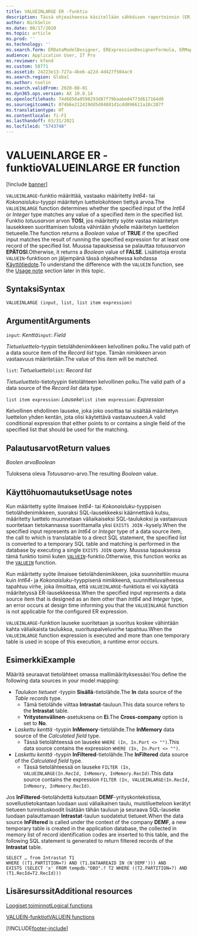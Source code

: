 ```yaml
---
title: VALUEINLARGE ER -funktio
description: Tässä ohjeaiheessa käsitellään sähköisen raportoinnin (ER) VALUEINLARGE-funktion käyttämistä.
author: NickSelin
ms.date: 08/17/2020
ms.topic: article
ms.prod: ''
ms.technology: ''
ms.search.form: ERDataModelDesigner, ERExpressionDesignerFormula, ERMappedFormatDesigner, ERModelMappingDesigner
audience: Application User, IT Pro
ms.reviewer: kfend
ms.custom: 58771
ms.assetid: 24223e13-727a-4be6-a22d-4d427f504ac9
ms.search.region: Global
ms.author: nselin
ms.search.validFrom: 2020-08-01
ms.dyn365.ops.version: AX 10.0.14
ms.openlocfilehash: 74d6856a0598293d87f79baabed4773d617164d0
ms.sourcegitcommit: 074b6e212d19dd5d84881d1cdd096611a18c207f
ms.translationtype: HT
ms.contentlocale: fi-FI
ms.lasthandoff: 03/31/2021
ms.locfileid: "5743748"
---
```

# <a name="valueinlarge-er-function"></a><span data-ttu-id="bbd56-103">VALUEINLARGE ER -funktio</span><span class="sxs-lookup"><span data-stu-id="bbd56-103">VALUEINLARGE ER function</span></span>

[!include [banner](../includes/banner.md)]

<span data-ttu-id="bbd56-104">`VALUEINLARGE`-funktio määrittää, vastaako määritetty *Int64*- tai *Kokonaisluku*-tyyppi määritetyn luettelokohteen tiettyä arvoa.</span><span class="sxs-lookup"><span data-stu-id="bbd56-104">The `VALUEINLARGE` function determines whether the specified input of the *Int64* or *Integer* type matches any value of a specified item in the specified list.</span></span> <span data-ttu-id="bbd56-105">Funktio *totuusarvon* arvon **TOSI**, jos määritetty syöte vastaa määritetyn lausekkeen suorittamisen tulosta vähintään yhdelle määritetyn luettelon tietueelle.</span><span class="sxs-lookup"><span data-stu-id="bbd56-105">The function returns a *Boolean* value of **TRUE** if the specified input matches the result of running the specified expression for at least one record of the specified list.</span></span> <span data-ttu-id="bbd56-106">Muussa tapauksessa se palauttaa *totuusarvon* **EPÄTOSI**.</span><span class="sxs-lookup"><span data-stu-id="bbd56-106">Otherwise, it returns a *Boolean* value of **FALSE**.</span></span> <span data-ttu-id="bbd56-107">Lisätietoja erosta `VALUEIN`-funktioon on jäljempänä tässä ohjeaiheessa kohdassa [Käyttötiedote](#usage_note).</span><span class="sxs-lookup"><span data-stu-id="bbd56-107">To understand the difference with the `VALUEIN` function, see the [Usage note](#usage_note) section later in this topic.</span></span>

## <a name="syntax"></a><span data-ttu-id="bbd56-108">Syntaksi</span><span class="sxs-lookup"><span data-stu-id="bbd56-108">Syntax</span></span>

```vb
VALUEINLARGE (input, list, list item expression)
```

## <a name="arguments"></a><span data-ttu-id="bbd56-109">Argumentit</span><span class="sxs-lookup"><span data-stu-id="bbd56-109">Arguments</span></span>

<span data-ttu-id="bbd56-110">`input`: *Kenttä*</span><span class="sxs-lookup"><span data-stu-id="bbd56-110">`input`: *Field*</span></span>

<span data-ttu-id="bbd56-111">*Tietueluettelo*-tyypin tietolähdenimikkeen kelvollinen polku.</span><span class="sxs-lookup"><span data-stu-id="bbd56-111">The valid path of a data source item of the *Record list* type.</span></span> <span data-ttu-id="bbd56-112">Tämän nimikkeen arvon vastaavuus määritetään.</span><span class="sxs-lookup"><span data-stu-id="bbd56-112">The value of this item will be matched.</span></span>

<span data-ttu-id="bbd56-113">`list`: *Tietueluettelo*</span><span class="sxs-lookup"><span data-stu-id="bbd56-113">`list`: *Record list*</span></span>

<span data-ttu-id="bbd56-114">*Tietueluettelo*-tietotyypin tietolähteen kelvollinen polku.</span><span class="sxs-lookup"><span data-stu-id="bbd56-114">The valid path of a data source of the *Record list* data type.</span></span>

<span data-ttu-id="bbd56-115">`list item expression`: *Lauseke*</span><span class="sxs-lookup"><span data-stu-id="bbd56-115">`list item expression`: *Expression*</span></span>

<span data-ttu-id="bbd56-116">Kelvollinen ehdollinen lauseke, joka joko osoittaa tai sisältää määritetyn luettelon yhden kentän, jota olisi käytettävä vastaavuuteen.</span><span class="sxs-lookup"><span data-stu-id="bbd56-116">A valid conditional expression that either points to or contains a single field of the specified list that should be used for the matching.</span></span>

## <a name="return-values"></a><span data-ttu-id="bbd56-117">Palautusarvot</span><span class="sxs-lookup"><span data-stu-id="bbd56-117">Return values</span></span>

<span data-ttu-id="bbd56-118">*Boolen arvo*</span><span class="sxs-lookup"><span data-stu-id="bbd56-118">*Boolean*</span></span>

<span data-ttu-id="bbd56-119">Tuloksena oleva *Totuusarvo*-arvo.</span><span class="sxs-lookup"><span data-stu-id="bbd56-119">The resulting *Boolean* value.</span></span>

## <a name=""></a><span data-ttu-id="bbd56-120"><a name="usage_note">Käyttöhuomautukset</a></span><span class="sxs-lookup"><span data-stu-id="bbd56-120"><a name="usage_note">Usage notes</a></span></span>

<span data-ttu-id="bbd56-121">Kun määritetty syöte ilmaisee *Int64*- tai *Kokonaisluku*-tyyppisen tietolähdenimikkeen, suoraksi SQL-lausekkeeksi käännettävä kutsu, määritetty luettelo muunnetaan väliaikaiseksi SQL-taulukoksi ja vastaavuus suoritetaan tietokannassa suorittamalla yksi `EXISTS JOIN` -kysely.</span><span class="sxs-lookup"><span data-stu-id="bbd56-121">When the specified input represents an *Int64* or *Integer* type of a data source item, the call to which is translatable to a direct SQL statement, the specified list is converted to a temporary SQL table and matching is performed in the database by executing a single `EXISTS JOIN` query.</span></span> <span data-ttu-id="bbd56-122">Muussa tapauksessa tämä funktio toimii kuten [`VALUEIN`](er-functions-logical-valuein.md)-funktio.</span><span class="sxs-lookup"><span data-stu-id="bbd56-122">Otherwise, this function works as the [`VALUEIN`](er-functions-logical-valuein.md) function.</span></span>

<span data-ttu-id="bbd56-123">Kun määritetty syöte ilmaisee tietolähdenimikkeen, joka suunniteltiin muuna kuin *Int64*- ja *Kokonaisluku*-tyyppisenä nimikkeenä, suunnitteluvaiheessa tapahtuu virhe, joka ilmoittaa, että `VALUEINLARGE`-funktiota ei voi käytätä määritetyssä ER-lausekkeessa.</span><span class="sxs-lookup"><span data-stu-id="bbd56-123">When the specified input represents a data source item that is designed as an item other than *Int64* and *Integer* type, an error occurs at design time informing you that the `VALUEINLARGE` function is not applicable for the configured ER expression.</span></span>

<span data-ttu-id="bbd56-124">`VALUEINLARGE`-funktion lauseke suoritetaan ja suoritus koskee vähintään kahta väliaikaista taulukkoa, suorituspalveluvirhe tapahtuu.</span><span class="sxs-lookup"><span data-stu-id="bbd56-124">When the `VALUEINLARGE` function expression is executed and more than one temporary table is used in scope of this execution, a runtime error occurs.</span></span>

## <a name="example"></a><span data-ttu-id="bbd56-125">Esimerkki</span><span class="sxs-lookup"><span data-stu-id="bbd56-125">Example</span></span>

<span data-ttu-id="bbd56-126">Määritä seuraavat tietolähteet omassa mallimäärityksessäsi:</span><span class="sxs-lookup"><span data-stu-id="bbd56-126">You define the following data sources in your model mapping:</span></span>

- <span data-ttu-id="bbd56-127">*Taulukon tietueet* -tyypin **Sisällä**-tietolähde.</span><span class="sxs-lookup"><span data-stu-id="bbd56-127">The **In** data source of the *Table records* type.</span></span>
    - <span data-ttu-id="bbd56-128">Tämä tietolähde viittaa **Intrastat**-tauluun.</span><span class="sxs-lookup"><span data-stu-id="bbd56-128">This data source refers to the **Intrastat** table.</span></span>
    - <span data-ttu-id="bbd56-129">**Yritystenvälinen**-asetuksena on **Ei**.</span><span class="sxs-lookup"><span data-stu-id="bbd56-129">The **Cross-company** option is set to **No**.</span></span>
- <span data-ttu-id="bbd56-130">*Laskettu kenttä* -tyypin **InMemory**-tietolähde.</span><span class="sxs-lookup"><span data-stu-id="bbd56-130">The **InMemory** data source of the *Calculated field* type.</span></span>
    - <span data-ttu-id="bbd56-131">Tässä tietolähteessä on lauseke `WHERE (In, In.Port <> "")`.</span><span class="sxs-lookup"><span data-stu-id="bbd56-131">This data source contains the expression `WHERE (In, In.Port <> "")`.</span></span>
- <span data-ttu-id="bbd56-132">*Laskettu kenttä* -tyypin **InFiltered**-tietolähde.</span><span class="sxs-lookup"><span data-stu-id="bbd56-132">The **InFiltered** data source of the *Calculated field* type.</span></span>
    - <span data-ttu-id="bbd56-133">Tässä tietolähteessä on lauseke `FILTER (In, VALUEINLARGE(In.RecId, InMemory, InMemory.RecId)`.</span><span class="sxs-lookup"><span data-stu-id="bbd56-133">This data source contains the expression `FILTER (In, VALUEINLARGE(In.RecId, InMemory, InMemory.RecId)`.</span></span>

<span data-ttu-id="bbd56-134">Jos **InFiltered**-tietolähdettä kutsutaan **DEMF**-yrityskontekstissa, sovellustietokantaan luodaan uusi väliaikainen taulu, muistiluetteloon kerätyt tietueen tunnistuskoodit lisätään tähän tauluun ja seuraava SQL-lauseke luodaan palauttamaan **Intrastat**-taulun suodatetut tietueet.</span><span class="sxs-lookup"><span data-stu-id="bbd56-134">When the data source **InFiltered** is called under the context of the company **DEMF**, a new temporary table is created in the application database, the collected in memory list of record identification codes are inserted to this table, and the following SQL statement is generated to return filtered records of the **Intrastat** table.</span></span>

```xpp
SELECT … from Intrastat T1
WHERE ((T1.PARTITION=?) AND (T1.DATAAREAID IN (N'DEMF'))) AND
EXISTS (SELECT 'x' FROM tempdb."DBO".? T2 WHERE ((T2.PARTITION=?) AND (T1.RecId=T2.RecId)))
```

## <a name="additional-resources"></a><span data-ttu-id="bbd56-135">Lisäresurssit</span><span class="sxs-lookup"><span data-stu-id="bbd56-135">Additional resources</span></span>

[<span data-ttu-id="bbd56-136">Loogiset toiminnot</span><span class="sxs-lookup"><span data-stu-id="bbd56-136">Logical functions</span></span>](er-functions-category-logical.md)

[<span data-ttu-id="bbd56-137">VALUEIN-funktiot</span><span class="sxs-lookup"><span data-stu-id="bbd56-137">VALUEIN functions</span></span>](er-functions-logical-valuein.md)


[!INCLUDE[footer-include](../../../includes/footer-banner.md)]